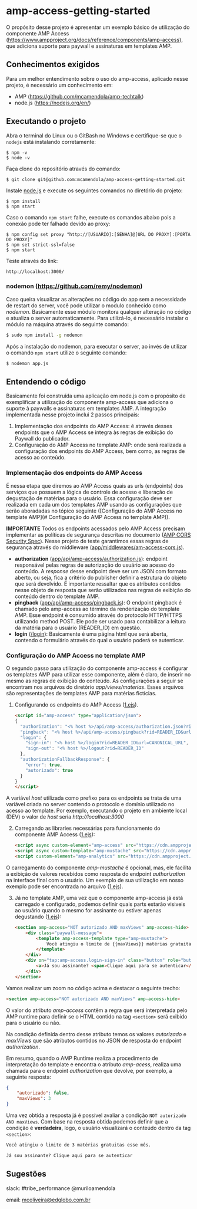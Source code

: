 # amp-access-getting-started

O propósito desse projeto é apresentar um exemplo básico de utilização do componente AMP Access (https://www.ampproject.org/docs/reference/components/amp-access), que adiciona suporte para paywall e assinaturas em templates AMP. 

## Conhecimentos exigidos

Para um melhor entendimento sobre o uso do amp-access, aplicado nesse projeto, é necessário um conhecimento em:

* AMP (https://github.com/mcamendola/amp-techtalk)
* node.js (https://nodejs.org/en/)

## Executando o projeto

Abra o terminal do Linux ou o GitBash no Windows e certifique-se que o `nodejs` está instalando corretamente:
```
$ npm -v
$ node -v
```

Faça clone do repositório através do comando:
```
$ git clone git@github.com:mcamendola/amp-access-getting-started.git
```

Instale [node.js](https://nodejs.org/) e execute os seguintes comandos no diretório do projeto:
```
$ npm install
$ npm start
```

Caso o comando `npm start` falhe, execute os comandos abaixo pois a conexão pode ter falhado devido ao proxy:
```
$ npm config set proxy "http://[USUARIO]:[SENHA]@[URL DO PROXY]:[PORTA DO PROXY]"
$ npm set strict-ssl=false
$ npm start
```

Teste através do link:
```
http://localhost:3000/
```

### nodemon (https://github.com/remy/nodemon)

Caso queira visualizar as alterações no código do app sem a necessidade de restart do server, você pode utilizar o modulo conhecido como *nodemon*. Basicamente esse módulo monitora qualquer alteração no código e atualiza o server automaticamente.
Para utilizá-lo, é necessário instalar o módulo na máquina através do seguinte comando:

```bash
$ sudo npm install -g nodemon
```

Após a instalação do nodemon, para executar o server, ao invés de utilizar o comando ```npm start``` utilize o seguinte comando:

```bash
$ nodemon app.js
```

## Entendendo o código

Basicamente foi construída uma aplicação em node.js com o propósito de exemplificar a utilização do componente amp-access que adiciona o suporte à paywalls e assinaturas em templates AMP.
A integração implementada nesse projeto inclui 2 passos principais:

1. Implementação dos endpoints do AMP Access: é através desses endpoints que o AMP Access se integra às regras de exibição do Paywall do publicador.
2. Configuração do AMP Access no template AMP: onde será realizada a configuração dos endpoints do AMP Access, bem como, as regras de acesso ao conteúdo.

### Implementação dos endpoints do AMP Access

É nessa etapa que diremos ao AMP Access quais as urls (endpoints) dos serviços que possuem a lógica de controle de acesso e liberação de degustação de matérias para o usuário. Essa configuração deve ser realizada em cada um dos templates AMP usando as configurações que serão aboradadas no tópico seguinte ([Configuração do AMP Access no template AMP](# Configuração do AMP Access no template AMP)).

**IMPORTANTE** Todos os endpoints acessados pelo AMP Access precisam implementar as políticas de segurança descritas no documento ([AMP CORS Security Spec](https://www.ampproject.org/docs/reference/components/amp-access#cors-origin-security)). Nesse projeto de teste garantimos essas regras de segurança através do middleware ([app/middlewares/am-access-cors.js](app/middlewares/am-access-cors.js)).

* **authorization** ([app/api/amp-access/authorization.js](app/api/amp-access/authorization.js)): endpoint responsável pelas regras de autorização do usuário ao acesso do conteúdo. A *response* desse endpoint deve ser um JSON com formato aberto, ou seja, fica a critério do publisher definir a estrutura do objeto que será devolvido. É importante ressaltar que os atributos contidos nesse objeto de resposta que serão utilizados nas regras de exibição do conteúdo dentro do template AMP.
* **pingback** ([app/api/amp-access/pingback.js](app/api/amp-access/pingback.js)): O endpoint pingback é chamado pelo amp-access ao término da renderização do template AMP. Esse endpoint é consumido através do protocolo HTTP/HTTPS utilizando method POST. Ele pode ser usado para contabilizar a leitura da matéria para o usuário (READER_ID) em questão.
* **login** ([/login](app/controllers/login-controller.js)): Basicamente é uma página html que será aberta, contendo o formulário através do qual o usuário poderá se autenticar. 

### Configuração do AMP Access no template AMP

O segundo passo para utilização do componente amp-access é configurar os templates AMP para utilizar esse componente, além é claro, de inserir no mesmo as regras de exibição do conteúdo.
As configurações a seguir se encontram nos arquivos do diretório *app/views/materias*. Esses arquivos são representações de templates AMP para matérias fictícias.

1. Configurando os endpoints do AMP Access ([1.ejs](app/views/materias/1.ejs#224)).

    ```html
    <script id="amp-access" type="application/json">
    {
      "authorization": "<% host %>/api/amp-access/authorization.json?rid=READER_ID&url=CANONICAL_URL&ref=DOCUMENT_REFERRER&_=RANDOM",
      "pingback": "<% host %>/api/amp-access/pingback?rid=READER_ID&url=CANONICAL_URL&ref=DOCUMENT_REFERRER",
      "login": {
        "sign-in": "<% host %>/login?rid=READER_ID&url=CANONICAL_URL",
        "sign-out": "<% host %>/logout?rid=READER_ID"
      },
      "authorizationFallbackResponse": {
        "error": true,
        "autorizado": true
      }     
    }
    </script>
    ```

A variável *host* utilizada como prefixo para os endpoints se trata de uma variável criada no server contendo o protocolo e domínio utilizado no acesso ao template. Por exemplo, executando o projeto em ambiente local (DEV) o valor de *host* seria *http://localhost:3000*

2. Carregando as libraries necessárias para funcionamento do componente AMP Access ([1.ejs](app/views/materias/1.ejs#238)):

    ```html
    <script async custom-element="amp-access" src="https://cdn.ampproject.org/v0/amp-access-0.1.js"></script>
    <script async custom-template="amp-mustache" src="https://cdn.ampproject.org/v0/amp-mustache-0.1.js"></script>
    <script custom-element="amp-analytics" src="https://cdn.ampproject.org/v0/amp-analytics-0.1.js" async></script>
    ```

O carregamento do componente *amp-mustache* é opcional, mas, ele facilita a exibição de valores recebidos como resposta do endpoint *authorization* na interface final com o usuário. Um exemplo de sua utilização em nosso exemplo pode ser encontrada no arquivo ([1.ejs](app/views/materias/1.ejs#260)).

3. Já no template AMP, uma vez que o componente amp-access já está carregado e configurado, podemos definir quais parts estarão visiveis ao usuário quando o mesmo for assinante ou estiver apenas degustando ([1.ejs](app/views/materias/1.ejs#258)):

    ```html
    <section amp-access="NOT autorizado AND maxViews" amp-access-hide>
        <div class="paywall-message">
            <template amp-access-template type="amp-mustache">
                Você atingiu o limite de {{maxViews}} matérias gratuitas esse mês.
            </template>
        </div>
        <div on="tap:amp-access.login-sign-in" class="button" role="button" tabindex="0">
            <a>Já sou assinante? <span>Clique aqui para se autenticar</span></a>
        </div>
    </section>
    ```

Vamos realizar um zoom no código acima e destacar o seguinte trecho:

```html
<section amp-access="NOT autorizado AND maxViews" amp-access-hide>
```
O valor do atributo *amp-access* contêm a regra que será interpretada pelo AMP runtime para definir se o HTML contido na tag `<section>` será exibido para o usuário ou não.

Na condição definida dentro desse atributo temos os valores *autorizado* e *maxViews* que são atributos contidos no JSON de resposta do endpoint *authorization*.

Em resumo, quando o AMP Runtime realiza a procedimento de interpretação do template e encontra o atributo *amp-acess*, realiza uma chamada para o endpoint *authorization* que devolve, por exemplo, a seguinte resposta:

```JSON
{
    "autorizado": false,
    "maxViews": 3
}
```
Uma vez obtida a resposta já é possível avaliar a condição `NOT autorizado AND maxViews`. Com base na resposta obtida podemos definir que a condição é **verdadeira**, logo, o usuário visualizará o conteúdo dentro da tag `<section>`:

```html
Você atingiu o limite de 3 matérias gratuitas esse mês.

Já sou assinante? Clique aqui para se autenticar
```

## Sugestões

slack:
#tribe_performance
@muriloamendola

email: <mcoliveira@edglobo.com.br>


